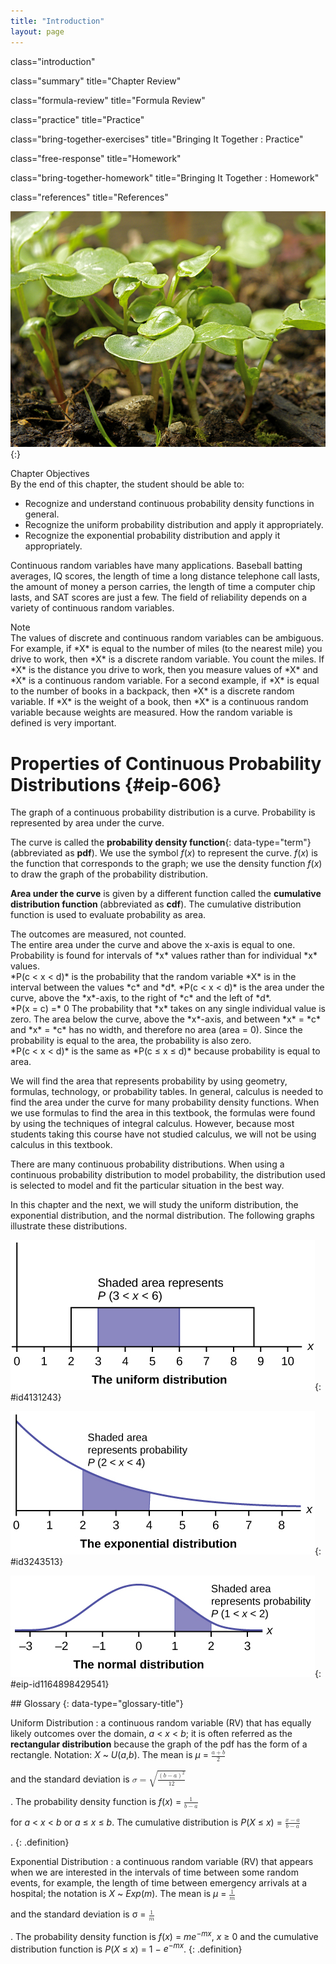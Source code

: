 ```yaml
---
title: "Introduction"
layout: page
---
```



<cnx-pi data-type="cnx.flag.introduction"> class="introduction" </cnx-pi>

<cnx-pi data-type="cnx.eoc">class="summary" title="Chapter Review"</cnx-pi>

<cnx-pi data-type="cnx.eoc">class="formula-review" title="Formula Review"</cnx-pi>

<cnx-pi data-type="cnx.eoc">class="practice" title="Practice"</cnx-pi>

<cnx-pi data-type="cnx.eoc">class="bring-together-exercises" title="Bringing It Together : Practice"</cnx-pi>

<cnx-pi data-type="cnx.eoc">class="free-response" title="Homework"</cnx-pi>

<cnx-pi data-type="cnx.eoc">class="bring-together-homework" title="Bringing It Together : Homework"</cnx-pi>

<cnx-pi data-type="cnx.eoc">class="references" title="References"</cnx-pi>

 ![The image shows radish plants of various heights sprouting out of dirt.](../resources/CNX_Stats_C05_CO.jpg "The heights of these radish plants are continuous random variables.  (Credit: Rev Stan)"){:}

<div data-type="note" data-has-label="true" class="note chapter-objectives" data-label="" markdown="1">
<div data-type="title" class="title">
Chapter Objectives
</div>
By the end of this chapter, the student should be able to:

* Recognize and understand continuous probability density functions in general.
* Recognize the uniform probability distribution and apply it appropriately.
* Recognize the exponential probability distribution and apply it appropriately.

</div>

Continuous random variables have many applications. Baseball batting averages, IQ scores, the length of time a long distance telephone call lasts, the amount of money a person carries, the length of time a computer chip lasts, and SAT scores are just a few. The field of reliability depends on a variety of continuous random variables.

<div data-type="note" class="note" data-has-label="true" data-label="" markdown="1">
<div data-type="title" class="title">
Note
</div>
The values of discrete and continuous random variables can be ambiguous. For example, if *X* is equal to the number of miles (to the nearest mile) you drive to work, then *X* is a discrete random variable. You count the miles. If *X* is the distance you drive to work, then you measure values of *X* and *X* is a continuous random variable. For a second example, if *X* is equal to the number of books in a backpack, then *X* is a discrete random variable. If *X* is the weight of a book, then *X* is a continuous random variable because weights are measured. How the random variable is defined is very important.

</div>

# Properties of Continuous Probability Distributions   {#eip-606}

The graph of a continuous probability distribution is a curve. Probability is represented by area under the curve.

The curve is called the **probability density function**{: data-type="term"} (abbreviated as **pdf**). We use the symbol *f*(*x*) to represent the curve. *f*(*x*) is the function that corresponds to the graph; we use the density function *f*(*x*) to draw the graph of the probability distribution.

**Area under the curve** is given by a different function called the <strong>cumulative distribution function </strong> (abbreviated as **cdf**). The cumulative distribution function is used to evaluate probability as area.

<div data-type="list" data-list-type="bulleted" id="eip-id1170587055152">
<div data-type="item">
The outcomes are measured, not counted.
</div>
<div data-type="item">
The entire area under the curve and above the x-axis is equal to one.
</div>
<div data-type="item">
Probability is found for intervals of *x* values rather than for individual *x* values.
</div>
<div data-type="item">
*P(c &lt; x &lt; d)* is the probability that the random variable *X* is in the interval between the values *c* and *d*. *P(c &lt; x &lt; d)* is the area under the curve, above the *x*-axis, to the right of *c* and the left of *d*.
</div>
<div data-type="item">
*P(x = c) =* 0 The probability that *x* takes on any single individual value is zero. The area below the curve, above the *x*-axis, and between *x* = *c* and *x* = *c* has no width, and therefore no area (area = 0). Since the probability is equal to the area, the probability is also zero.
</div>
<div data-type="item">
*P(c &lt; x &lt; d)* is the same as *P(c ≤ x ≤ d)* because probability is equal to area.
</div>
</div>

We will find the area that represents probability by using geometry, formulas, technology, or probability tables. In general, calculus is needed to find the area under the curve for many probability density functions. When we use formulas to find the area in this textbook, the formulas were found by using the techniques of integral calculus. However, because most students taking this course have not studied calculus, we will not be using calculus in this textbook.

There are many continuous probability distributions. When using a continuous probability distribution to model probability, the distribution used is selected to model and fit the particular situation in the best way.

In this chapter and the next, we will study the uniform distribution, the exponential distribution, and the normal distribution. The following graphs illustrate these distributions.

![This graph shows a uniform distribution. The horizontal axis ranges from 0 to 10. The distribution is modeled by a rectangle extending from x = 2 to x = 8.8. A region from x = 3 to x = 6 is shaded inside the rectangle. The shaded area represents P(3  x &lt; 6).](../resources/fig-ch05_01_01.jpg "The graph shows a Uniform Distribution with the area between x = 3 and x = 6 shaded to represent the probability that the value of the random variable X is in the interval between three and six."){: #id4131243}

![](../resources/fig-ch05_01_02.jpg "The graph shows an Exponential Distribution with the area between x = 2 and x = 4 shaded to represent the probability that the value of the random variable X is in the interval between two and four."){: #id3243513}

![This graph shows an exponential distribution. The graph slopes downward. It begins at a point on the y-axis and approaches the x-axis at the right edge of the graph. The region under the graph from x = 2 to x = 4 is shaded to represent P(2 &lt; x &lt; 4).](../resources/fig-ch05_01_03.jpg "The graph shows the Standard Normal Distribution with the area between x = 1 and x = 2 shaded to represent the probability that the value of the random variable X is in the interval between one and two."){: #eip-id1164898429541}



<div data-type="glossary" markdown="1">
## Glossary
{: data-type="glossary-title"}

Uniform Distribution
: a continuous random variable (RV) that has equally likely outcomes over the domain, *a* &lt; *x* &lt; *b*; it is often referred as the **rectangular distribution** because the graph of the pdf has the form of a rectangle. Notation: *X* ~ *U*(*a*,*b*). The mean is *μ* =
  <math xmlns="http://www.w3.org/1998/Math/MathML" display=""> <mrow> <mfrac> <mrow> <mi>a</mi><mo>+</mo><mi>b</mi> </mrow> <mn>2</mn> </mfrac> </mrow> </math>
  
  and the standard deviation is
  <math xmlns="http://www.w3.org/1998/Math/MathML" display=""> <mrow> <mi>σ</mi><mo>=</mo><msqrt> <mrow> <mfrac> <mrow> <msup> <mrow> <mrow><mo>(</mo> <mrow> <mi>b</mi><mo>−</mo><mi>a</mi> </mrow> <mo>)</mo></mrow> </mrow> <mn>2</mn> </msup> </mrow> <mrow> <mn>12</mn> </mrow> </mfrac> </mrow> </msqrt> </mrow> </math>
  
  . The probability density function is *f*(*x*) =
  <math xmlns="http://www.w3.org/1998/Math/MathML" display=""> <mrow> <mfrac> <mn>1</mn> <mrow> <mi>b</mi><mo>−</mo><mi>a</mi> </mrow> </mfrac> </mrow> </math>
  
  for *a* &lt; *x* &lt; *b* or *a* ≤ *x* ≤ *b*. The cumulative distribution is *P*(*X* ≤ *x*) =
  <math xmlns="http://www.w3.org/1998/Math/MathML" display=""> <mrow> <mfrac> <mrow> <mi>x</mi><mo>−</mo><mi>a</mi> </mrow> <mrow> <mi>b</mi><mo>−</mo><mi>a</mi> </mrow> </mfrac> </mrow> </math>
  
  .
{: .definition}

Exponential Distribution
: a continuous random variable (RV) that appears when we are interested in the intervals of time between some random events, for example, the length of time between emergency arrivals at a hospital; the notation is *X* ~ *Exp*(*m*). The mean is *μ* =
  <math xmlns="http://www.w3.org/1998/Math/MathML" display=""> <mrow> <mfrac> <mn>1</mn> <mi>m</mi> </mfrac> </mrow> </math>
  
  and the standard deviation is σ =
  <math xmlns="http://www.w3.org/1998/Math/MathML" display=""> <mrow> <mfrac> <mn>1</mn> <mi>m</mi> </mfrac> </mrow> </math>
  
  . The probability density function is *f*(*x*) = *me<sup>−mx</sup>*, *x* ≥ 0 and the cumulative distribution function is *P*(*X* ≤ *x*) = 1 − *e<sup>−mx</sup>*.
{: .definition}

</div>

